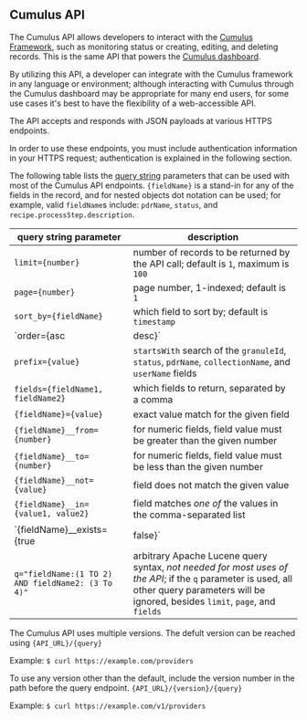 ## Cumulus API

The Cumulus API allows developers to interact with the [Cumulus Framework](https://github.com/cumulus-nasa/cumulus), such as monitoring status or creating, editing, and deleting records. This is the same API that powers the [Cumulus dashboard](https://github.com/cumulus-nasa/cumulus-dashboard).

By utilizing this API, a developer can integrate with the Cumulus framework in any language or environment; although interacting with Cumulus through the Cumulus dashboard may be appropriate for many end users, for some use cases it's best to have the flexibility of a web-accessible API.

The API accepts and responds with JSON payloads at various HTTPS endpoints.

In order to use these endpoints, you must include authentication information in your HTTPS request; authentication is explained in the following section.

The following table lists the [query string](https://en.wikipedia.org/wiki/Query_string) parameters that can be used with most of the Cumulus API endpoints. `{fieldName}` is a stand-in for any of the fields in the record, and for nested objects dot notation can be used; for example, valid `fieldName`s include: `pdrName`, `status`, and `recipe.processStep.description`.

| query string parameter | description |
| -----  | ----------- |
| `limit={number}` | number of records to be returned by the API call; default is `1`, maximum is `100` |
| `page={number}` | page number, 1-indexed; default is `1` |
| `sort_by={fieldName}` | which field to sort by; default is `timestamp` |
| `order={asc|desc}` | whether to sort in `asc` or `desc` order |
| `prefix={value}` | `startsWith` search of the `granuleId`, `status`, `pdrName`, `collectionName`, and `userName` fields |
| `fields={fieldName1, fieldName2}` | which fields to return, separated by a comma |
| `{fieldName}={value}` | exact value match for the given field |
| `{fieldName}__from={number}`  | for numeric fields, field value must be greater than the given number |
| `{fieldName}__to={number}`  | for numeric fields, field value must be less than the given number |
| `{fieldName}__not={value}` | field does not match the given value |
| `{fieldName}__in={value1, value2}` | field matches _one of_ the values in the comma-separated list |
| `{fieldName}__exists={true|false}` | field exists or doesn't exist in the record |
| `q="fieldName:(1 TO 2) AND fieldName2: (3 To 4)"` | arbitrary Apache Lucene query syntax, _not needed for most uses of the API_; if the `q` parameter is used, all other query parameters will be ignored, besides `limit`, `page`, and `fields` |

The Cumulus API uses multiple versions. The defult version can be reached using `{API_URL}/{query}`

Example:
`$ curl https://example.com/providers`

To use any version other than the default, include the version number in the path before the query endpoint. `{API_URL}/{version}/{query}`

Example:
`$ curl https://example.com/v1/providers`
